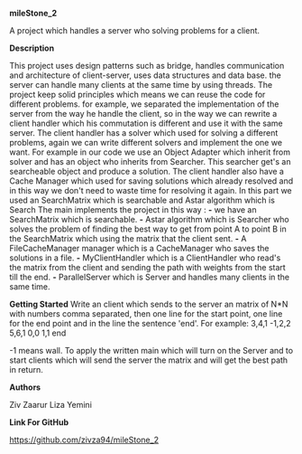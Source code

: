 **mileStone_2**

A project which handles a server who solving problems for a client.

**Description**

This project uses design patterns such as bridge, handles communication and architecture of client-server, uses data structures
and data base.
the server can handle many clients at the same time by using threads.
The project keep solid principles which means we can reuse the code for different problems. for example, we separated the implementation of the server from the way he handle the client, so in the way we can rewrite a client handler which his commutation is different and use it with the same server. 
The client handler has a solver which used for solving a different problems, again we can write different solvers and implement the one we want. For example in our code we use an Object Adapter which inherit from solver and has an object who inherits from Searcher. This searcher get's an searcheable object and produce a solution.
The client handler also have a Cache Manager which used for saving solutions which already resolved and in this way we don't need to waste time for resolving it again.
In this part we used an SearchMatrix which is searchable and Astar algorithm which is Search 
The main implements the project in this way :
**-** we have an SearchMatrix which is searchable.
**-** Astar algorithm which is Searcher who solves the problem of finding the best way to get from point A to point B in the SearchMatrix which using the matrix that the client sent.
**-** A FileCacheManager manager which is a CacheManager who saves the solutions in a file.
**-** MyClientHandler which is a ClientHandler who read's the matrix from the client and sending the path with weights from the start till the end.
**-** ParallelServer which is Server and handles many clients in the same time.

**Getting Started**
Write an client which sends to the server an matrix of N*N with numbers comma separated, then one line for the start point, one line for the end point and in the line the sentence 'end'.
For example:
3,4,1
-1,2,2
5,6,1
0,0
1,1
end

-1 means wall.
To apply the written main which will turn on the Server and to start clients which will send the server the matrix and will get the best path in return.

**Authors**

Ziv Zaarur 
Liza Yemini

**Link For GitHub**

https://github.com/zivza94/mileStone_2